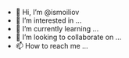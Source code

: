 - 👋 Hi, I’m @ismoiliov
- 👀 I’m interested in ...
- 🌱 I’m currently learning ...
- 💞️ I’m looking to collaborate on ...
- 📫 How to reach me ...

<!---
ismoiliov/ismoiliov is a ✨ special ✨ repository because its `README.md` (this file) appears on your GitHub profile.
You can click the Preview link to take a look at your changes.
--->

